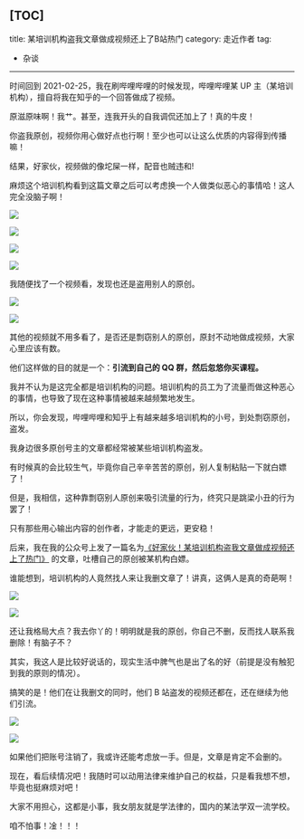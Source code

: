 [TOC]
---
title: 某培训机构盗我文章做成视频还上了B站热门
category: 走近作者
tag:
  - 杂谈
---

时间回到 2021-02-25，我在刷哔哩哔哩的时候发现，哔哩哔哩某 UP 主（某培训机构），擅自将我在知乎的一个回答做成了视频。

原滋原味啊！我艹。甚至，连我开头的自我调侃还加上了！真的牛皮！

你盗我原创，视频你用心做好点也行啊！至少也可以让这么优质的内容得到传播嘛！

结果，好家伙，视频做的像坨屎一样，配音也贼违和!

麻烦这个培训机构看到这篇文章之后可以考虑换一个人做类似恶心的事情哈！这人完全没脑子啊！

![](https://oss.javaguide.cn/github/javaguide/about-the-author/up-db6b9cf323930786fa2bec8b1e1bfaad732.png)

![](https://oss.javaguide.cn/github/javaguide/about-the-author/up-6395603ab441b74511c6eda28efee8937d7.png)

![](https://oss.javaguide.cn/github/javaguide/about-the-author/up-921f60a5c7cee2c5c2eb30f4f7048f648e1.png)

![](https://oss.javaguide.cn/github/javaguide/about-the-author/up-acc82a797bd01e27f5b7d5d327b32a21d4e.png)

我随便找了一个视频看，发现也还是盗用别人的原创。

![](https://oss.javaguide.cn/github/javaguide/about-the-author/up-48d0c5ab086265ae19b7396bc59de2c2daf.png)

![](https://oss.javaguide.cn/github/javaguide/about-the-author/up-366abf0656007ff96551064104e60740a41.png)

其他的视频就不用多看了，是否还是剽窃别人的原创，原封不动地做成视频，大家心里应该有数。

他们这样做的目的就是一个：**引流到自己的 QQ 群，然后忽悠你买课程。**

我并不认为是这完全都是培训机构的问题。培训机构的员工为了流量而做这种恶心的事情，也导致了现在这种事情被越来越频繁地发生。

所以，你会发现，哔哩哔哩和知乎上有越来越多培训机构的小号，到处剽窃原创，盗发。

我身边很多原创号主的文章都经常被某些培训机构盗发。

有时候真的会比较生气，毕竟你自己辛辛苦苦的原创，别人复制粘贴一下就白嫖了！

但是，我相信，这种靠剽窃别人原创来吸引流量的行为，终究只是跳梁小丑的行为罢了！

只有那些用心输出内容的创作者，才能走的更远，更安稳！

后来，我在我的公众号上发了一篇名为[《好家伙！某培训机构盗我文章做成视频还上了热门》](https://mp.weixin.qq.com/s?__biz=Mzg2OTA0Njk0OA==&mid=2247500005&idx=1&sn=7351e22619654492d3cf567bff9d87f0&chksm=cea18f2ef9d606384e0265b9318e004646c03b8a69f2801698d2f9e0e6bdfec0a1185ac3ab17&token=2146952532&lang=zh_CN&scene=21#wechat_redirect) 的文章，吐槽自己的原创被某机构白嫖。

谁能想到，培训机构的人竟然找人来让我删文章了！讲真，这俩人是真的奇葩啊！

![](https://oss.javaguide.cn/github/javaguide/about-the-author/8f8ccafcf5b764a2289a9c276c30728d.png)

![](https://oss.javaguide.cn/javaguide/a0a4a45d7ec7b1a2622b2a38629e9b09.png)

还让我格局大点？我去你丫的！明明就是我的原创，你自己不删，反而找人联系我删除！有脑子不？

其实，我这人是比较好说话的，现实生活中脾气也是出了名的好（前提是没有触犯到我的原则的情况）。

搞笑的是！他们在让我删文的同时，他们 B 站盗发的视频还都在，还在继续为他们引流。

![](https://oss.javaguide.cn/javaguide/86f659a93ce5b639526c8d2bd20b2fbe.png)

![](https://oss.javaguide.cn/github/javaguide/about-the-author/be6e0fd23146de3f6224b4d853c59ce7.png)

如果他们把账号注销了，我或许还能考虑放一手。但是，文章是肯定不会删的。

现在，看后续情况吧！我随时可以动用法律来维护自己的权益，只是看我想不想，毕竟也挺麻烦对吧！

大家不用担心，这都是小事，我女朋友就是学法律的，国内的某法学双一流学校。

咱不怕事！凎！！！
